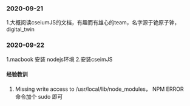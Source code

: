 ### 2020-09-21
1.大概阅读cseiumJS的文档，有趣而有雄心的team，名字源于铯原子钟，digital_twin

### 2020-09-22
1.macbook 安装 nodejs环境
2.安装cseimJS

#### 经验教训 
1. Missing write access to /usr/local/lib/node_modules， NPM ERROR    
命令加个 sudo 即可   
